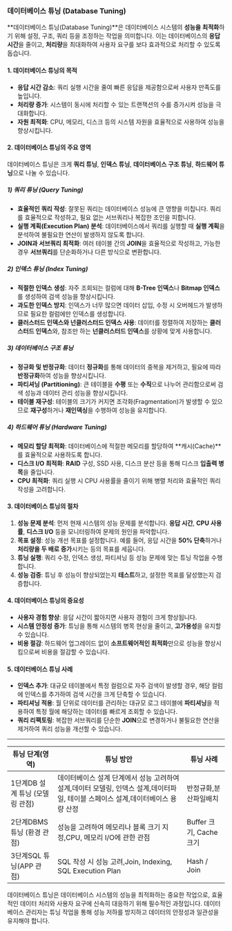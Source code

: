 ### 데이터베이스 튜닝 (Database Tuning)

**데이터베이스 튜닝(Database Tuning)**은 데이터베이스 시스템의 **성능을 최적화**하기 위해 설정, 구조, 쿼리 등을 조정하는 작업을 의미합니다. 이는 데이터베이스의 **응답 시간**을 줄이고, **처리량**을 최대화하여 사용자 요구를 보다 효과적으로 처리할 수 있도록 돕습니다.

#### 1. 데이터베이스 튜닝의 목적
- **응답 시간 감소**: 쿼리 실행 시간을 줄여 빠른 응답을 제공함으로써 사용자 만족도를 높입니다.
- **처리량 증가**: 시스템이 동시에 처리할 수 있는 트랜잭션의 수를 증가시켜 성능을 극대화합니다.
- **자원 최적화**: CPU, 메모리, 디스크 등의 시스템 자원을 효율적으로 사용하여 성능을 향상시킵니다.

#### 2. 데이터베이스 튜닝의 주요 영역
데이터베이스 튜닝은 크게 **쿼리 튜닝**, **인덱스 튜닝**, **데이터베이스 구조 튜닝**, **하드웨어 튜닝**으로 나눌 수 있습니다.

##### 1) 쿼리 튜닝 (Query Tuning)
- **효율적인 쿼리 작성**: 잘못된 쿼리는 데이터베이스 성능에 큰 영향을 미칩니다. 쿼리를 효율적으로 작성하고, 필요 없는 서브쿼리나 복잡한 조인을 피합니다.
- **실행 계획(Execution Plan) 분석**: 데이터베이스에서 쿼리를 실행할 때 **실행 계획**을 분석하여 불필요한 연산이 발생하지 않도록 합니다.
- **JOIN과 서브쿼리 최적화**: 여러 테이블 간의 **JOIN**을 효율적으로 작성하고, 가능한 경우 **서브쿼리**를 단순화하거나 다른 방식으로 변환합니다.

##### 2) 인덱스 튜닝 (Index Tuning)
- **적절한 인덱스 생성**: 자주 조회되는 컬럼에 대해 **B-Tree 인덱스**나 **Bitmap 인덱스**를 생성하여 검색 성능을 향상시킵니다.
- **과도한 인덱스 방지**: 인덱스가 너무 많으면 데이터 삽입, 수정 시 오버헤드가 발생하므로 필요한 컬럼에만 인덱스를 생성합니다.
- **클러스터드 인덱스와 넌클러스터드 인덱스 사용**: 데이터를 정렬하여 저장하는 **클러스터드 인덱스**와, 참조만 하는 **넌클러스터드 인덱스**를 상황에 맞게 사용합니다.

##### 3) 데이터베이스 구조 튜닝
- **정규화 및 반정규화**: 데이터 **정규화**를 통해 데이터의 중복을 제거하고, 필요에 따라 **반정규화**하여 성능을 향상시킵니다.
- **파티셔닝 (Partitioning)**: 큰 테이블을 **수평** 또는 **수직**으로 나누어 관리함으로써 검색 성능과 데이터 관리 성능을 향상시킵니다.
- **테이블 재구성**: 테이블의 크기가 커지면 조각화(Fragmentation)가 발생할 수 있으므로 **재구성**하거나 **재인덱싱**을 수행하여 성능을 유지합니다.

##### 4) 하드웨어 튜닝 (Hardware Tuning)
- **메모리 할당 최적화**: 데이터베이스에 적절한 메모리를 할당하여 **캐시(Cache)**를 효율적으로 사용하도록 합니다.
- **디스크 I/O 최적화**: **RAID** 구성, SSD 사용, 디스크 분산 등을 통해 디스크 **입출력 병목**을 줄입니다.
- **CPU 최적화**: 쿼리 실행 시 CPU 사용률을 줄이기 위해 병렬 처리와 효율적인 쿼리 작성을 고려합니다.

#### 3. 데이터베이스 튜닝의 절차
1. **성능 문제 분석**: 먼저 현재 시스템의 성능 문제를 분석합니다. **응답 시간**, **CPU 사용률**, **디스크 I/O** 등을 모니터링하여 문제의 원인을 파악합니다.
2. **목표 설정**: 성능 개선 목표를 설정합니다. 예를 들어, 응답 시간을 **50% 단축**하거나 **처리량을 두 배로 증가**시키는 등의 목표를 세웁니다.
3. **튜닝 실행**: 쿼리 수정, 인덱스 생성, 파티셔닝 등 성능 문제에 맞는 튜닝 작업을 수행합니다.
4. **성능 검증**: 튜닝 후 성능이 향상되었는지 **테스트**하고, 설정한 목표를 달성했는지 검증합니다.

#### 4. 데이터베이스 튜닝의 중요성
- **사용자 경험 향상**: 응답 시간이 짧아지면 사용자 경험이 크게 향상됩니다.
- **시스템 안정성 증가**: 튜닝을 통해 시스템의 병목 현상을 줄이고, **고가용성**을 유지할 수 있습니다.
- **비용 절감**: 하드웨어 업그레이드 없이 **소프트웨어적인 최적화**만으로 성능을 향상시킴으로써 비용을 절감할 수 있습니다.

#### 5. 데이터베이스 튜닝 사례
- **인덱스 추가**: 대규모 테이블에서 특정 컬럼으로 자주 검색이 발생할 경우, 해당 컬럼에 인덱스를 추가하여 검색 시간을 크게 단축할 수 있습니다.
- **파티셔닝 적용**: 월 단위로 데이터를 관리하는 대규모 로그 테이블에 **파티셔닝**을 적용하여 특정 월에 해당하는 데이터를 빠르게 조회할 수 있습니다.
- **쿼리 리팩토링**: 복잡한 서브쿼리를 단순한 **JOIN**으로 변경하거나 불필요한 연산을 제거하여 쿼리 성능을 개선할 수 있습니다.

---

튜닝 단계(영역)|튜닝 방안|튜닝 사례
--|--|--|
1단계DB 설계 튜닝 (모델링 관점)| 데이터베이스 설계 단계에서 성능 고려하여 설계,데이터 모델링, 인덱스 설계,데이터파일, 테이블 스페이스 설계,데이터베이스 용량 산정|반정규화,분산파일배치
2단계DBMS 튜닝 (환경 관점)	| 성능을 고려하여 메모리나 블록 크기 지정,CPU, 메모리 I/O에 관한 관점 |Buffer 크기, Cache 크기
3단계SQL 튜닝(APP 관점)	|SQL 작성 시 성능 고려,Join, Indexing, SQL Execution Plan|Hash / Join


데이터베이스 튜닝은 데이터베이스 시스템의 성능을 최적화하는 중요한 작업으로, 효율적인 데이터 처리와 사용자 요구에 신속히 대응하기 위해 필수적인 과정입니다. 데이터베이스 관리자는 튜닝 작업을 통해 성능 저하를 방지하고 데이터의 안정성과 일관성을 유지해야 합니다.
